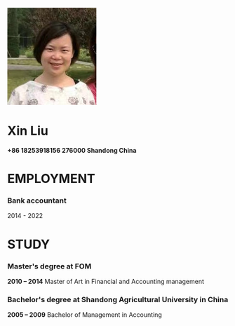 ![image](photoxin.jpg)
# Xin Liu
**+86 18253918156
276000
Shandong
China**
# EMPLOYMENT
### Bank accountant
2014 - 2022


# STUDY
### Master's degree at FOM
**2010 – 2014**
Master of Art in Financial and Accounting management
### Bachelor's degree at Shandong Agricultural University in China
**2005 – 2009**
Bachelor of Management in Accounting
